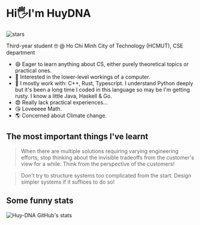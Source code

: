 # Hi🖐️I'm HuyDNA 
<img src="https://img.shields.io/github/stars/Huy-DNA?label=Stars" alt="stars">

Third-year student 🤓 @ Ho Chi Minh City of Technology (HCMUT), CSE department

* 😄 Eager to learn anything about CS, either purely theoretical topics or practical ones.
* 🤩 Interested in the lower-level workings of a computer.
* 🐤 I mostly work with: C++, Rust, Typescript. I understand Python deeply but it's been a long time I coded in this language so may be I'm getting rusty. I know a little Java, Haskell & Go.
* 😨 Really lack practical experiences...
* 😘 Loveeeee Math.
* 🌎 Concerned about Climate change.

## The most important things I've learnt
> When there are multiple solutions requiring varying engineering efforts, stop thinking about the invisible tradeoffs from the customer's view for a while. Think from the perspective of the customers!

> Don't try to structure systems too complicated from the start. Design simpler systems if it suffices to do so! 

## Some funny stats
![Huy-DNA GitHub's stats](https://github-readme-stats.vercel.app/api?username=Huy-DNA&show_icons=true&theme=radical)
